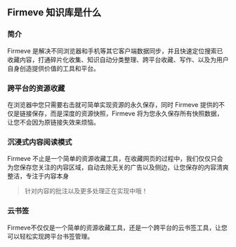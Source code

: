 ## Firmeve 知识库是什么

### 简介

Firmeve 是解决不同浏览器和手机等其它客户端数据同步，并且快速定位搜索已收藏内容，打通碎片化收集、知识自动分类整理、跨平台收藏、写作、以及为用户自身创造提供价值的工具和平台。

### 跨平台的资源收藏

在浏览器中您只需要右击就可简单实现资源的永久保存，同时 Firmeve 提供的不仅是链接保存，而是深度的资源快照，Firmeve 将为您永久保存所有快照数据，让您不会因为原链接失效来烦恼。

### 沉浸式内容阅读模式

Firmeve 不止是一个简单的资源收藏工具，在收藏网页的过程中，我们仅仅只会为您保存您关注的内容区域，自动去除无关的广告以及侧边，让您保存的内容清爽整洁，专注于内容本身

> 针对内容的批注以及更多处理正在实现中哦！

### 云书签

Firmeve不仅仅是一个简单的资源收藏工具，还是一个跨平台的云书签工具，让您可以轻松实现跨平台书签管理。
